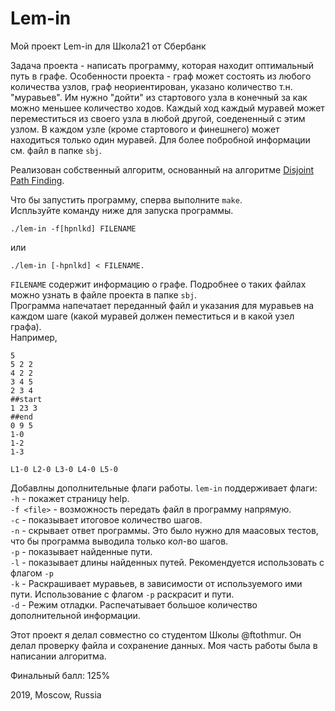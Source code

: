 # Lem-in
Мой проект Lem-in для Школа21 от Сбербанк

Задача проекта - написать программу, которая находит оптимальный путь в графе. Особенности проекта - граф может состоять из любого количества узлов, граф неориентирован, указано количество т.н. "муравьев". Им нужно "дойти" из стартового узла в конечный за как можно меньшее количество ходов. Каждый ход каждый муравей может переместиться из своего узла в любой другой, соедененный с этим узлом. В каждом узле (кроме стартового и финешнего) может находиться только один муравей. Для более побробной информации см. файл в папке `sbj`.

Реализован собственный алгоритм, основанный на алгоритме [Disjoint Path Finding](http://www.macfreek.nl/memory/Disjoint_Path_Finding).

Что бы запустить программу, сперва выполните `make`.    
Испльзуйте команду ниже для запуска программы.    
```
./lem-in -f[hpnlkd] FILENAME
```
или
```
./lem-in [-hpnlkd] < FILENAME.
```
`FILENAME` содержит информацию о графе. Подробнее о таких файлах можно узнать в файле проекта в папке `sbj`.    
Программа напечатает переданный файл и указания для муравьев на каждом шаге (какой муравей должен пеместиться и в какой узел графа).    
Например,
```
5
5 2 2
4 2 2
3 4 5
2 3 4
##start
1 23 3
##end
0 9 5
1-0
1-2
1-3

L1-0 L2-0 L3-0 L4-0 L5-0
```

Добавлны дополнительные флаги работы. `lem-in` поддерживает флаги:    
`-h` - покажет страницу help.    
`-f <file>` - возможность передать файл в программу напрямую.    
`-c` - показывает итоговое количество шагов.    
`-n` - скрывает ответ программы. Это было нужно для маасовых тестов, что бы программа выводила только кол-во шагов.    
`-p` - показывает найденные пути.    
`-l` - показывает длины найденных путей. Рекомендуется использовать с флагом `-p`    
`-k` - Раскрашивает муравьев, в зависимости от используемого ими пути. Использование с флагом `-p` раскрасит и пути.    
`-d` - Режим отладки. Распечатывает большое количество дополнительной информации.    

Этот проект я делал совместно со студентом Школы @ftothmur. Он делал проверку файла и сохранение данных. Моя часть работы была в написании алгоритма.

Финальный балл: 125%

2019, Moscow, Russia
